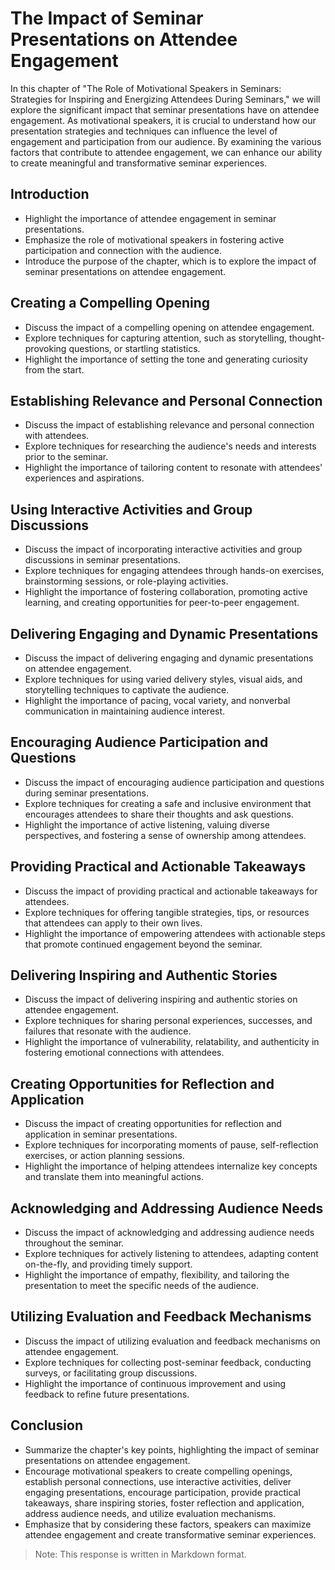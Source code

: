 The Impact of Seminar Presentations on Attendee Engagement
===================================================================

In this chapter of "The Role of Motivational Speakers in Seminars: Strategies for Inspiring and Energizing Attendees During Seminars," we will explore the significant impact that seminar presentations have on attendee engagement. As motivational speakers, it is crucial to understand how our presentation strategies and techniques can influence the level of engagement and participation from our audience. By examining the various factors that contribute to attendee engagement, we can enhance our ability to create meaningful and transformative seminar experiences.

**Introduction**
----------------

* Highlight the importance of attendee engagement in seminar presentations.
* Emphasize the role of motivational speakers in fostering active participation and connection with the audience.
* Introduce the purpose of the chapter, which is to explore the impact of seminar presentations on attendee engagement.

**Creating a Compelling Opening**
---------------------------------

* Discuss the impact of a compelling opening on attendee engagement.
* Explore techniques for capturing attention, such as storytelling, thought-provoking questions, or startling statistics.
* Highlight the importance of setting the tone and generating curiosity from the start.

**Establishing Relevance and Personal Connection**
--------------------------------------------------

* Discuss the impact of establishing relevance and personal connection with attendees.
* Explore techniques for researching the audience's needs and interests prior to the seminar.
* Highlight the importance of tailoring content to resonate with attendees' experiences and aspirations.

**Using Interactive Activities and Group Discussions**
------------------------------------------------------

* Discuss the impact of incorporating interactive activities and group discussions in seminar presentations.
* Explore techniques for engaging attendees through hands-on exercises, brainstorming sessions, or role-playing activities.
* Highlight the importance of fostering collaboration, promoting active learning, and creating opportunities for peer-to-peer engagement.

**Delivering Engaging and Dynamic Presentations**
-------------------------------------------------

* Discuss the impact of delivering engaging and dynamic presentations on attendee engagement.
* Explore techniques for using varied delivery styles, visual aids, and storytelling techniques to captivate the audience.
* Highlight the importance of pacing, vocal variety, and nonverbal communication in maintaining audience interest.

**Encouraging Audience Participation and Questions**
----------------------------------------------------

* Discuss the impact of encouraging audience participation and questions during seminar presentations.
* Explore techniques for creating a safe and inclusive environment that encourages attendees to share their thoughts and ask questions.
* Highlight the importance of active listening, valuing diverse perspectives, and fostering a sense of ownership among attendees.

**Providing Practical and Actionable Takeaways**
------------------------------------------------

* Discuss the impact of providing practical and actionable takeaways for attendees.
* Explore techniques for offering tangible strategies, tips, or resources that attendees can apply to their own lives.
* Highlight the importance of empowering attendees with actionable steps that promote continued engagement beyond the seminar.

**Delivering Inspiring and Authentic Stories**
----------------------------------------------

* Discuss the impact of delivering inspiring and authentic stories on attendee engagement.
* Explore techniques for sharing personal experiences, successes, and failures that resonate with the audience.
* Highlight the importance of vulnerability, relatability, and authenticity in fostering emotional connections with attendees.

**Creating Opportunities for Reflection and Application**
---------------------------------------------------------

* Discuss the impact of creating opportunities for reflection and application in seminar presentations.
* Explore techniques for incorporating moments of pause, self-reflection exercises, or action planning sessions.
* Highlight the importance of helping attendees internalize key concepts and translate them into meaningful actions.

**Acknowledging and Addressing Audience Needs**
-----------------------------------------------

* Discuss the impact of acknowledging and addressing audience needs throughout the seminar.
* Explore techniques for actively listening to attendees, adapting content on-the-fly, and providing timely support.
* Highlight the importance of empathy, flexibility, and tailoring the presentation to meet the specific needs of the audience.

**Utilizing Evaluation and Feedback Mechanisms**
------------------------------------------------

* Discuss the impact of utilizing evaluation and feedback mechanisms on attendee engagement.
* Explore techniques for collecting post-seminar feedback, conducting surveys, or facilitating group discussions.
* Highlight the importance of continuous improvement and using feedback to refine future presentations.

**Conclusion**
--------------

* Summarize the chapter's key points, highlighting the impact of seminar presentations on attendee engagement.
* Encourage motivational speakers to create compelling openings, establish personal connections, use interactive activities, deliver engaging presentations, encourage participation, provide practical takeaways, share inspiring stories, foster reflection and application, address audience needs, and utilize evaluation mechanisms.
* Emphasize that by considering these factors, speakers can maximize attendee engagement and create transformative seminar experiences.

> Note: This response is written in Markdown format.

